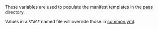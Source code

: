 These variables are used to populate the manifest templates in the [paas](https://github.com/alphagov/digitalmarketplace-aws/tree/master/paas) directory.

Values in a `STAGE` named file will override those in [common.yml](common.yml).
